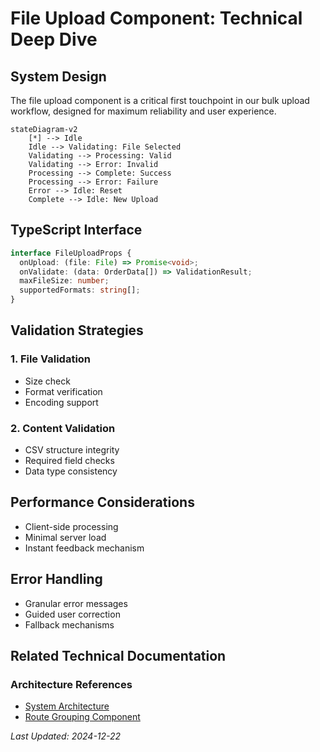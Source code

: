 # File Upload Component: Technical Deep Dive

## System Design

The file upload component is a critical first touchpoint in our bulk upload workflow, designed for maximum reliability and user experience.

```mermaid
stateDiagram-v2
    [*] --> Idle
    Idle --> Validating: File Selected
    Validating --> Processing: Valid
    Validating --> Error: Invalid
    Processing --> Complete: Success
    Processing --> Error: Failure
    Error --> Idle: Reset
    Complete --> Idle: New Upload
```

## TypeScript Interface

```typescript
interface FileUploadProps {
  onUpload: (file: File) => Promise<void>;
  onValidate: (data: OrderData[]) => ValidationResult;
  maxFileSize: number;
  supportedFormats: string[];
}
```

## Validation Strategies

### 1. File Validation
- Size check
- Format verification
- Encoding support

### 2. Content Validation
- CSV structure integrity
- Required field checks
- Data type consistency

## Performance Considerations
- Client-side processing
- Minimal server load
- Instant feedback mechanism

## Error Handling
- Granular error messages
- Guided user correction
- Fallback mechanisms

## Related Technical Documentation

### Architecture References
- [System Architecture](../architecture.md)
- [Route Grouping Component](./route-grouping.md)

*Last Updated: 2024-12-22*
